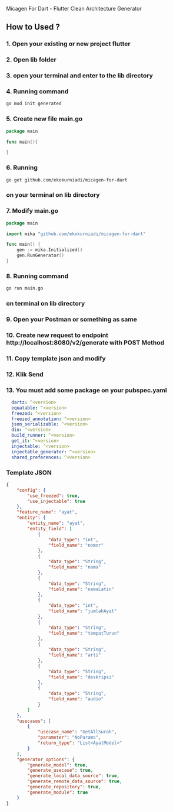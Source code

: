 Micagen For Dart - Flutter Clean Architecture Generator


## How to Used ?

### 1. Open your existing or new project flutter

### 2. Open lib folder

### 3. open your terminal and enter to the lib directory

### 4. Running command

```sh
go mod init generated
```

### 5. Create new file main.go

```go
package main

func main(){

}
```

### 6. Running

```sh
go get github.com/ekokurniadi/micagen-for-dart
```

### on your terminal on lib directory

### 7. Modify main.go

```go
package main

import mika "github.com/ekokurniadi/micagen-for-dart"

func main() {
	gen := mika.Initialized()
	gen.RunGenerator()
}
```

### 8. Running command

```sh
go run main.go
```

### on terminal on lib directory

### 9. Open your Postman or something as same

### 10. Create new request to endpoint http://localhost:8080/v2/generate with POST Method

### 11. Copy template json and modify

### 12. Klik Send

### 13. You must add some package on your pubspec.yaml
```yaml
  dartz: ^<version>
  equatable: ^<version>
  freezed: ^<version>
  freezed_annotation: ^<version>
  json_serializable: ^<version>
  dio: ^<version>
  build_runner: ^<version>
  get_it: ^<version>
  injectable: ^<version>
  injectable_generator: ^<version>
  shared_preferences: ^<version>
```

### Template JSON

```json
{
    "config": {
        "use_freezed": true,
        "use_injectable": true
    },
    "feature_name": "ayat",
    "entity": {
        "entity_name": "ayat",
        "entity_field": [
            {
                "data_type": "int",
                "field_name": "nomor"
            },
            {
                "data_type": "String",
                "field_name": "nama"
            },
            {
                "data_type": "String",
                "field_name": "namaLatin"
            },
            {
                "data_type": "int",
                "field_name": "jumlahAyat"
            },
            {
                "data_type": "String",
                "field_name": "tempatTurun"
            },
            {
                "data_type": "String",
                "field_name": "arti"
            },
            {
                "data_type": "String",
                "field_name": "deskripsi"
            },
            {
                "data_type": "String",
                "field_name": "audio"
            }
        ]
    },
    "usecases": [
        {
            "usecase_name": "GetAllSurah",
            "parameter": "NoParams",
            "return_type": "List<AyatModel>"
        }
    ],
    "generator_options": {
        "generate_model": true,
        "generate_usecase": true,
        "generate_local_data_source": true,
        "generate_remote_data_source": true,
        "generate_repository": true,
        "generate_module": true
    }
}
```
